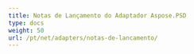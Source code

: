 ```yaml
---
title: Notas de Lançamento do Adaptador Aspose.PSD
type: docs
weight: 50
url: /pt/net/adapters/notas-de-lancamento/
---
```

